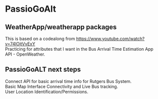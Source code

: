 # PassioGoAlt

## WeatherApp/weatherapp packages <br/>
This is based on a codealong from https://www.youtube.com/watch?v=74IOjtVvExY <br/>
Practicing for attributes that I want in the Bus Arrival Time Estimation App <br/>
API - OpenWeather. <br/>

## PassioGoALT next steps <br/>
Connect API for basic arrival time info for Rutgers Bus System. <br/>
Basic Map Interface Connectivity and Live Bus tracking.<br/>
User Location Identification/Permissions.<br/>

